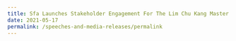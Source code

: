 ```yaml
---
title: Sfa Launches Stakeholder Engagement For The Lim Chu Kang Master Plan
date: 2021-05-17
permalink: /speeches-and-media-releases/permalink
---
```




